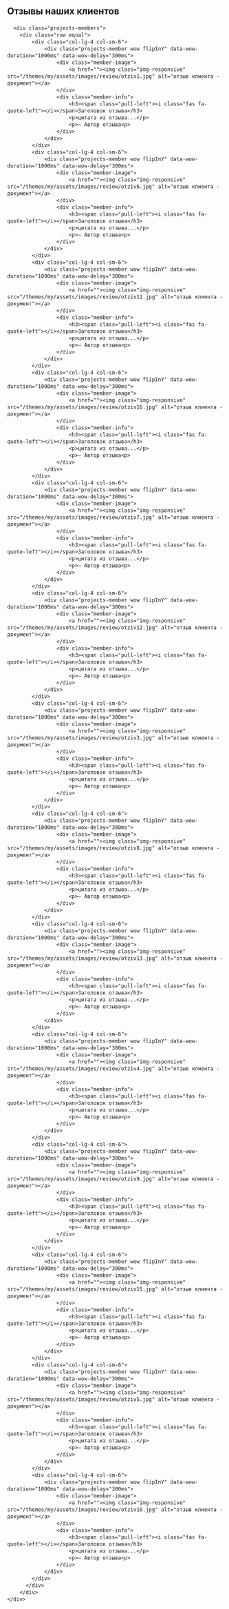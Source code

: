 <!--t Отзывы наших клиентов t-->
<!--d Отзывы клиентов о работе компании СКС d-->

 <section id="page-content">
	<div class="container">
      <div class="heading wow fadeInUp" data-wow-duration="1000ms" data-wow-delay="300ms">
        <div class="row">
          <div class="text-center col-sm-8 col-sm-offset-2">
				<h1>Отзывы наших клиентов</h1>
          </div>
        </div> 
      </div>
	  
      <div class="projects-members">
        <div class="row equal">
			<div class="col-lg-4 col-sm-6">
				<div class="projects-member wow flipInY" data-wow-duration="1000ms" data-wow-delay="300ms">
					<div class="member-image">
						<a href=""><img class="img-responsive" src="/themes/my/assets/images/review/otziv1.jpg" alt="отзыв клиента - документ"></a> 
					</div>
					<div class="member-info">
						<h3><span class="pull-left"><i class="fas fa-quote-left"></i></span>Заголовок отзыва</h3>
						<p>цитата из отзыва...</p>
						<p>– Автор отзыва<p>
					</div>
				</div>
            </div>
			<div class="col-lg-4 col-sm-6">
				<div class="projects-member wow flipInY" data-wow-duration="1000ms" data-wow-delay="300ms">
					<div class="member-image">
						<a href=""><img class="img-responsive" src="/themes/my/assets/images/review/otziv6.jpg" alt="отзыв клиента - документ"></a> 
					</div>
					<div class="member-info">
						<h3><span class="pull-left"><i class="fas fa-quote-left"></i></span>Заголовок отзыва</h3>
						<p>цитата из отзыва...</p>
						<p>– Автор отзыва<p>
					</div>
				</div>
            </div>
			<div class="col-lg-4 col-sm-6">
				<div class="projects-member wow flipInY" data-wow-duration="1000ms" data-wow-delay="300ms">
					<div class="member-image">
						<a href=""><img class="img-responsive" src="/themes/my/assets/images/review/otziv11.jpg" alt="отзыв клиента - документ"></a> 
					</div>
					<div class="member-info">
						<h3><span class="pull-left"><i class="fas fa-quote-left"></i></span>Заголовок отзыва</h3>
						<p>цитата из отзыва...</p>
						<p>– Автор отзыва<p>
					</div>
				</div>
            </div>
			<div class="col-lg-4 col-sm-6">
				<div class="projects-member wow flipInY" data-wow-duration="1000ms" data-wow-delay="300ms">
					<div class="member-image">
						<a href=""><img class="img-responsive" src="/themes/my/assets/images/review/otziv16.jpg" alt="отзыв клиента - документ"></a> 
					</div>
					<div class="member-info">
						<h3><span class="pull-left"><i class="fas fa-quote-left"></i></span>Заголовок отзыва</h3>
						<p>цитата из отзыва...</p>
						<p>– Автор отзыва<p>
					</div>
				</div>
            </div>
			<div class="col-lg-4 col-sm-6">
				<div class="projects-member wow flipInY" data-wow-duration="1000ms" data-wow-delay="300ms">
					<div class="member-image">
						<a href=""><img class="img-responsive" src="/themes/my/assets/images/review/otziv7.jpg" alt="отзыв клиента - документ"></a> 
					</div>
					<div class="member-info">
						<h3><span class="pull-left"><i class="fas fa-quote-left"></i></span>Заголовок отзыва</h3>
						<p>цитата из отзыва...</p>
						<p>– Автор отзыва<p>
					</div>
				</div>
            </div>
			<div class="col-lg-4 col-sm-6">
				<div class="projects-member wow flipInY" data-wow-duration="1000ms" data-wow-delay="300ms">
					<div class="member-image">
						<a href=""><img class="img-responsive" src="/themes/my/assets/images/review/otziv12.jpg" alt="отзыв клиента - документ"></a> 
					</div>
					<div class="member-info">
						<h3><span class="pull-left"><i class="fas fa-quote-left"></i></span>Заголовок отзыва</h3>
						<p>цитата из отзыва...</p>
						<p>– Автор отзыва<p>
					</div>
				</div>
            </div>
			<div class="col-lg-4 col-sm-6">
				<div class="projects-member wow flipInY" data-wow-duration="1000ms" data-wow-delay="300ms">
					<div class="member-image">
						<a href=""><img class="img-responsive" src="/themes/my/assets/images/review/otziv3.jpg" alt="отзыв клиента - документ"></a> 
					</div>
					<div class="member-info">
						<h3><span class="pull-left"><i class="fas fa-quote-left"></i></span>Заголовок отзыва</h3>
						<p>цитата из отзыва...</p>
						<p>– Автор отзыва<p>
					</div>
				</div>
            </div>
			<div class="col-lg-4 col-sm-6">
				<div class="projects-member wow flipInY" data-wow-duration="1000ms" data-wow-delay="300ms">
					<div class="member-image">
						<a href=""><img class="img-responsive" src="/themes/my/assets/images/review/otziv8.jpg" alt="отзыв клиента - документ"></a> 
					</div>
					<div class="member-info">
						<h3><span class="pull-left"><i class="fas fa-quote-left"></i></span>Заголовок отзыва</h3>
						<p>цитата из отзыва...</p>
						<p>– Автор отзыва<p>
					</div>
				</div>
            </div>
			<div class="col-lg-4 col-sm-6">
				<div class="projects-member wow flipInY" data-wow-duration="1000ms" data-wow-delay="300ms">
					<div class="member-image">
						<a href=""><img class="img-responsive" src="/themes/my/assets/images/review/otziv13.jpg" alt="отзыв клиента - документ"></a> 
					</div>
					<div class="member-info">
						<h3><span class="pull-left"><i class="fas fa-quote-left"></i></span>Заголовок отзыва</h3>
						<p>цитата из отзыва...</p>
						<p>– Автор отзыва<p>
					</div>
				</div>
            </div>
			<div class="col-lg-4 col-sm-6">
				<div class="projects-member wow flipInY" data-wow-duration="1000ms" data-wow-delay="300ms">
					<div class="member-image">
						<a href=""><img class="img-responsive" src="/themes/my/assets/images/review/otziv4.jpg" alt="отзыв клиента - документ"></a> 
					</div>
					<div class="member-info">
						<h3><span class="pull-left"><i class="fas fa-quote-left"></i></span>Заголовок отзыва</h3>
						<p>цитата из отзыва...</p>
						<p>– Автор отзыва<p>
					</div>
				</div>
            </div>
			<div class="col-lg-4 col-sm-6">
				<div class="projects-member wow flipInY" data-wow-duration="1000ms" data-wow-delay="300ms">
					<div class="member-image">
						<a href=""><img class="img-responsive" src="/themes/my/assets/images/review/otziv9.jpg" alt="отзыв клиента - документ"></a> 
					</div>
					<div class="member-info">
						<h3><span class="pull-left"><i class="fas fa-quote-left"></i></span>Заголовок отзыва</h3>
						<p>цитата из отзыва...</p>
						<p>– Автор отзыва<p>
					</div>
				</div>
            </div>
			<div class="col-lg-4 col-sm-6">
				<div class="projects-member wow flipInY" data-wow-duration="1000ms" data-wow-delay="300ms">
					<div class="member-image">
						<a href=""><img class="img-responsive" src="/themes/my/assets/images/review/otziv15.jpg" alt="отзыв клиента - документ"></a> 
					</div>
					<div class="member-info">
						<h3><span class="pull-left"><i class="fas fa-quote-left"></i></span>Заголовок отзыва</h3>
						<p>цитата из отзыва...</p>
						<p>– Автор отзыва<p>
					</div>
				</div>
            </div>
			<div class="col-lg-4 col-sm-6">
				<div class="projects-member wow flipInY" data-wow-duration="1000ms" data-wow-delay="300ms">
					<div class="member-image">
						<a href=""><img class="img-responsive" src="/themes/my/assets/images/review/otziv5.jpg" alt="отзыв клиента - документ"></a> 
					</div>
					<div class="member-info">
						<h3><span class="pull-left"><i class="fas fa-quote-left"></i></span>Заголовок отзыва</h3>
						<p>цитата из отзыва...</p>
						<p>– Автор отзыва<p>
					</div>
				</div>
            </div>
			<div class="col-lg-4 col-sm-6">
				<div class="projects-member wow flipInY" data-wow-duration="1000ms" data-wow-delay="300ms">
					<div class="member-image">
						<a href=""><img class="img-responsive" src="/themes/my/assets/images/review/otziv10.jpg" alt="отзыв клиента - документ"></a> 
					</div>
					<div class="member-info">
						<h3><span class="pull-left"><i class="fas fa-quote-left"></i></span>Заголовок отзыва</h3>
						<p>цитата из отзыва...</p>
						<p>– Автор отзыва<p>
					</div>
				</div>
            </div>
          </div>
        </div>
	</div>
  </section><!--/#page-content-->
